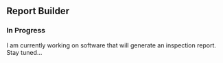 ## Report Builder

### In Progress
I am currently working on software that will generate an inspection report. Stay tuned... 
